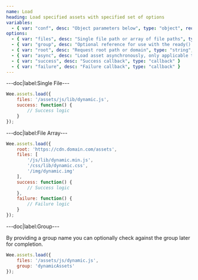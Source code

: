 ```yaml
---
name: Load
heading: Load specified assets with specified set of options
variables:
  - { var: "conf", desc: "Object parameters below", type: "object", req: true }
options:
  - { var: "files", desc: "Single file path or array of file paths", type: "string, array", req: true }
  - { var: "group", desc: "Optional reference for use with the ready() function", type: "string" }
  - { var: "root", desc: "Request root path or domain", type: "string", default: "current root" }
  - { var: "async", desc: "Load asset asynchronously, only applicable to scripts", type: "boolean", default: "true" }
  - { var: "success", desc: "Success callback", type: "callback" }
  - { var: "failure", desc: "Failure callback", type: "callback" }
---
```


---doc|label:Single File---

```javascript
Wee.assets.load({
	files: '/assets/js/lib/dynamic.js',
	success: function() {
		// Success logic
	}
});
```

---doc|label:File Array---

```javascript
Wee.assets.load({
	root: 'https://cdn.domain.com/assets',
	files: [
		'/js/lib/dynamic.min.js',
		'/css/lib/dynamic.css',
		'/img/dynamic.img'
	],
	success: function() {
		// Success logic
	},
	failure: function() {
		// Failure logic
	}
});
```

---doc|label:Group---

By providing a group name you can optionally check against the group later for completion.

```javascript
Wee.assets.load({
	files: '/assets/js/dynamic.js',
	group: 'dynamicAssets'
});
```